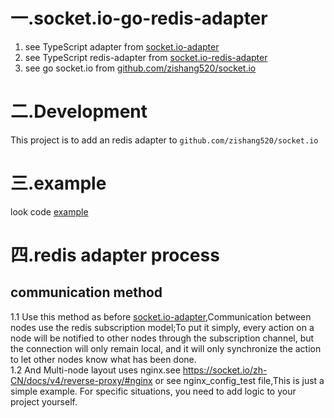# 一.socket.io-go-redis-adapter

1. see TypeScript adapter from [socket.io-adapter](https://github.com/socketio/socket.io-adapter)
1. see TypeScript redis-adapter from [socket.io-redis-adapter](https://github.com/socketio/socket.io-redis-adapter)
1. see go socket.io from [github.com/zishang520/socket.io](https://github.com/zishang520/socket.io)

# 二.Development

This project is to add an redis adapter to `github.com/zishang520/socket.io`

# 三.example

look code [example]()

# 四.redis adapter process

## communication method

1.1 Use this method as before [socket.io-adapter](https://github.com/socketio/socket.io-adapter),Communication between nodes use the redis subscription model;To put it simply, every action on a node will be notified to other nodes through the subscription channel, but the connection will only remain local, and it will only synchronize the action to let other nodes know what has been done.  
1.2 And Multi-node layout uses nginx.see https://socket.io/zh-CN/docs/v4/reverse-proxy/#nginx or see nginx_config_test file,This is just a simple example. For specific situations, you need to add logic to your project yourself.
